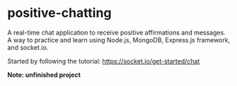 # positive-chatting
A real-time chat application to receive positive affirmations and messages.
A way to practice and learn using Node.js, MongoDB, Express.js framework, and socket.io. 

Started by following the tutorial: https://socket.io/get-started/chat

**Note: unfinished project**
